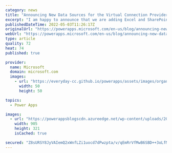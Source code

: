 ```yaml
---
category: news
title: "Announcing New Data Sources for the Virtual Connection Provider"
excerpt: "I am happy to announce that we are adding Excel and SharePoint to the Virtual Connection Providers for Virtual Tables. You may have used the SQL virtual connection provider during its public preview and now we are happy to respond to you requests for more data sources by enabling this functionality for"
publishedDateTime: 2022-05-03T11:26:17Z
originalUrl: "https://powerapps.microsoft.com/en-us/blog/announcing-new-data-sources-for-the-virtual-connection-provider/"
webUrl: "https://powerapps.microsoft.com/en-us/blog/announcing-new-data-sources-for-the-virtual-connection-provider/"
type: article
quality: 72
heat: 74
published: true

provider:
  name: Microsoft
  domain: microsoft.com
  images:
    - url: "https://everyday-cc.github.io/powerapps/assets/images/organizations/microsoft.com-50x50.jpg"
      width: 50
      height: 50

topics:
  - Power Apps

images:
  - url: "https://powerappsblogscdn.azureedge.net/wp-content/uploads/2022/04/logos.jpg"
    width: 905
    height: 321
    isCached: true

secured: "Z8sURSY8JyVAIemQ2xWnfLZi1uocd7dPwzpta/v/qEmRrVfMwB6SBD++3oLfMeCTGMfYdzUawiU1qX9dEsK64ofluTsDsjS3GyiNfNquP/IOHYHyKSH2EJaeYtuLpPq9ricdDY+wRaVfuZgnA69EJpAMZZMsz2vx0AcuZUzeNcwa4PrBQCuCY4L6iHo2jWdkk1z1OwggtEJheret1K/I9lvr87hlGstkdNE9qgOMSP/m8prtJ4ld9kzogyJJPVkCj+Faqq+m3bxPhY/odz+j/fFn1Pj3sP9mcT00x5yDy0pMd8+7EYKWSfbYAbRvvr7T5tVv+kEfT462I3QOkNPzuBTLdpPmpcWPbl9UMXK6XIQ=;zKYh/RK7zvh8Mjq+/AKP9Q=="
---
```


